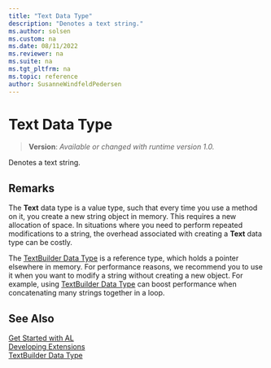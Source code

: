 ```yaml
---
title: "Text Data Type"
description: "Denotes a text string."
ms.author: solsen
ms.custom: na
ms.date: 08/11/2022
ms.reviewer: na
ms.suite: na
ms.tgt_pltfrm: na
ms.topic: reference
author: SusanneWindfeldPedersen
---
```

[//]: # (START>DO_NOT_EDIT)
[//]: # (IMPORTANT:Do not edit any of the content between here and the END>DO_NOT_EDIT.)
[//]: # (Any modifications should be made in the .xml files in the ModernDev repo.)
# Text Data Type
> **Version**: _Available or changed with runtime version 1.0._

Denotes a text string.




[//]: # (IMPORTANT: END>DO_NOT_EDIT)

## Remarks

The **Text** data type is a value type, such that every time you use a method on it, you create a new string object in memory. This requires a new allocation of space. In situations where you need to perform repeated modifications to a string, the overhead associated with creating a **Text** data type can be costly.  

The [TextBuilder Data Type](../textbuilder/textbuilder-data-type.md) is a reference type, which holds a pointer elsewhere in memory. For performance reasons, we recommend you to use it when you want to modify a string without creating a new object. For example, using [TextBuilder Data Type](../textbuilder/textbuilder-data-type.md)  can boost performance when concatenating many strings together in a loop.

## See Also  
[Get Started with AL](../../devenv-get-started.md)  
[Developing Extensions](../../devenv-dev-overview.md)  
[TextBuilder Data Type](../textbuilder/textbuilder-data-type.md)